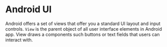 Android UI
==========

Android offers a set of views that offer you a standard UI layout and input controls. 
`View` is the parent object of all user interface elements in Android app. View draws a components such buttons or text fields that  users can interact with.

